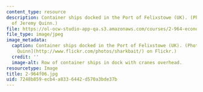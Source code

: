 ```yaml
---
content_type: resource
description: Container ships docked in the Port of Felixstowe (UK). (Photo courtesy
  of Jeremy Quinn.)
file: https://ol-ocw-studio-app-qa.s3.amazonaws.com/courses/2-964-economics-of-marine-transportation-industries-fall-2006/7248b859ecb4a8336442d570a3bde37b_2-964f06.jpg
file_type: image/jpeg
image_metadata:
  caption: Container ships docked in the Port of Felixstowe (UK). (Photo by [Jeremy
    Quinn](http://www.flickr.com/photos/sharkbait/) on Flickr.)
  credit: ''
  image-alt: Row of container ships in dock with cranes overhead.
resourcetype: Image
title: 2-964f06.jpg
uid: 7248b859-ecb4-a833-6442-d570a3bde37b
---
```

